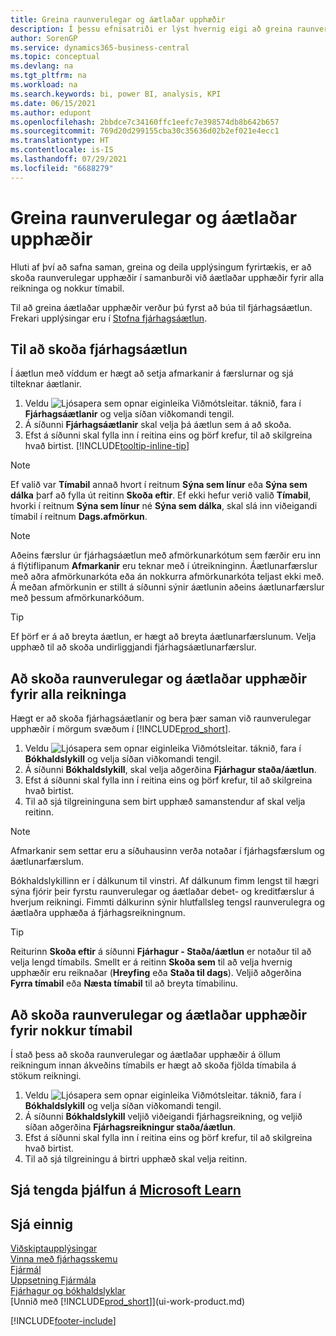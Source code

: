 ```yaml
---
title: Greina raunverulegar og áætlaðar upphæðir
description: Í þessu efnisatriði er lýst hvernig eigi að greina raunverulegar upphæðir samanborið við upphæðir fjárhagsáætlunar sem leið til að safna, greina og deila gögnum fyrirtækisins.
author: SorenGP
ms.service: dynamics365-business-central
ms.topic: conceptual
ms.devlang: na
ms.tgt_pltfrm: na
ms.workload: na
ms.search.keywords: bi, power BI, analysis, KPI
ms.date: 06/15/2021
ms.author: edupont
ms.openlocfilehash: 2bbdce7c34160ffc1eefc7e398574db8b642b657
ms.sourcegitcommit: 769d20d299155cba30c35636d02b2ef021e4ecc1
ms.translationtype: HT
ms.contentlocale: is-IS
ms.lasthandoff: 07/29/2021
ms.locfileid: "6688279"
---
```

# <a name="analyze-actual-amounts-versus-budgeted-amounts"></a>Greina raunverulegar og áætlaðar upphæðir
Hluti af því að safna saman, greina og deila upplýsingum fyrirtækis, er að skoða raunverulegar upphæðir í samanburði við áætlaðar upphæðir fyrir alla reikninga og nokkur tímabil.

Til að greina áætlaðar upphæðir verður þú fyrst að búa til fjárhagsáætlun. Frekari upplýsingar eru í [Stofna fjárhagsáætlun](finance-how-create-budgets.md).

## <a name="to-view-a-gl-budget"></a>Til að skoða fjárhagsáætlun
Í áætlun með víddum er hægt að setja afmarkanir á færslurnar og sjá tilteknar áætlanir.

1. Veldu ![Ljósapera sem opnar eiginleika Viðmótsleitar.](media/ui-search/search_small.png "Segðu mér hvað þú vilt gera") táknið, fara í **Fjárhagsáætlanir** og velja síðan viðkomandi tengil.
2. Á síðunni **Fjárhagsáætlanir** skal velja þá áætlun sem á að skoða.  
3. Efst á síðunni skal fylla inn í reitina eins og þörf krefur, til að skilgreina hvað birtist. [!INCLUDE[tooltip-inline-tip](includes/tooltip-inline-tip_md.md)]

> [!NOTE]  
>   Ef valið var **Tímabil** annað hvort í reitnum **Sýna sem línur** eða **Sýna sem dálka** þarf að fylla út reitinn **Skoða eftir**. Ef ekki hefur verið valið **Tímabil**, hvorki í reitnum **Sýna sem línur** né **Sýna sem dálka**, skal slá inn viðeigandi tímabil í reitnum **Dags.afmörkun**.  

> [!NOTE]  
>   Aðeins færslur úr fjárhagsáætlun með afmörkunarkótum sem færðir eru inn á flýtiflipanum **Afmarkanir** eru teknar með í útreikninginn. Áætlunarfærslur með aðra afmörkunarkóta eða án nokkurra afmörkunarkóta teljast ekki með. Á meðan afmörkunin er stillt á síðunni sýnir áætlunin aðeins áætlunarfærslur með þessum afmörkunarkóðum.  

> [!TIP]  
>   Ef þörf er á að breyta áætlun, er hægt að breyta áætlunarfærslunum. Velja upphæð til að skoða undirliggjandi fjárhagsáætlunarfærslur.

## <a name="to-view-actual-and-budgeted-amounts-for-all-accounts"></a>Að skoða raunverulegar og áætlaðar upphæðir fyrir alla reikninga  
Hægt er að skoða fjárhagsáætlanir og bera þær saman við raunverulegar upphæðir í mörgum svæðum í [!INCLUDE[prod_short](includes/prod_short.md)].

1. Veldu ![Ljósapera sem opnar eiginleika Viðmótsleitar.](media/ui-search/search_small.png "Segðu mér hvað þú vilt gera") táknið, fara í **Bókhaldslykill** og velja síðan viðkomandi tengil.  
2. Á síðunni **Bókhaldslykill**, skal velja aðgerðina **Fjárhagur staða/áætlun**.
3. Efst á síðunni skal fylla inn í reitina eins og þörf krefur, til að skilgreina hvað birtist.  
4. Til að sjá tilgreininguna sem birt upphæð samanstendur af skal velja reitinn.  

> [!NOTE]  
>   Afmarkanir sem settar eru a síðuhausinn verða notaðar í fjárhagsfærslum og áætlunarfærslum.

Bókhaldslykillinn er í dálkunum til vinstri. Af dálkunum fimm lengst til hægri sýna fjórir þeir fyrstu raunverulegar og áætlaðar debet- og kreditfærslur á hverjum reikningi. Fimmti dálkurinn sýnir hlutfallsleg tengsl raunverulegra og áætlaðra upphæða á fjárhagsreikningnum.  

> [!TIP]  
>   Reiturinn **Skoða eftir** á síðunni **Fjárhagur - Staða/áætlun** er notaður til að velja lengd tímabils. Smellt er á reitinn  **Skoða sem** til að velja hvernig upphæðir eru reiknaðar (**Hreyfing** eða **Staða til dags**). Veljið aðgerðina **Fyrra tímabil** eða **Næsta tímabil** til að breyta tímabilinu.  

## <a name="to-view-actual-and-budgeted-amounts-for-several-periods"></a>Að skoða raunverulegar og áætlaðar upphæðir fyrir nokkur tímabil  
Í stað þess að skoða raunverulegar og áætlaðar upphæðir á öllum reikningum innan ákveðins tímabils er hægt að skoða fjölda tímabila á stökum reikningi.  

1. Veldu ![Ljósapera sem opnar eiginleika Viðmótsleitar.](media/ui-search/search_small.png "Segðu mér hvað þú vilt gera") táknið, fara í **Bókhaldslykill** og velja síðan viðkomandi tengil.  
2. Á síðunni **Bókhaldslykill** veljið viðeigandi fjárhagsreikning, og veljið síðan aðgerðina **Fjárhagsreikningur staða/áætlun**.  
3. Efst á síðunni skal fylla inn í reitina eins og þörf krefur, til að skilgreina hvað birtist.   
4. Til að sjá tilgreiningu á birtri upphæð skal velja reitinn.  

## <a name="see-related-training-at-microsoft-learn"></a>Sjá tengda þjálfun á [Microsoft Learn](/learn/modules/budgets-exchange-rates-dynamics-365-business-central/index)

## <a name="see-also"></a>Sjá einnig
[Viðskiptaupplýsingar](bi.md)  
[Vinna með fjárhagsskemu](bi-how-work-account-schedule.md)  
[Fjármál](finance.md)  
[Uppsetning Fjármála](finance-setup-finance.md)  
[Fjárhagur og bókhaldslyklar](finance-general-ledger.md)  
[Unnið með [!INCLUDE[prod_short](includes/prod_short.md)]](ui-work-product.md)  


[!INCLUDE[footer-include](includes/footer-banner.md)]